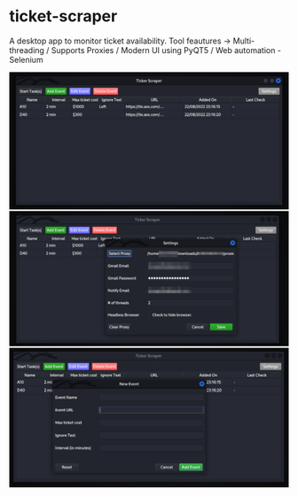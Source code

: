 # ticket-scraper
A desktop app to monitor ticket availability.
Tool feautures -> Multi-threading / Supports Proxies / Modern UI using PyQT5 / Web automation - Selenium

<img src="https://github.com/stevegtdbz/ticket-scraper/blob/main/screenshots/2022-08-29_22-17.png"/>
<img src="https://github.com/stevegtdbz/ticket-scraper/blob/main/screenshots/2022-08-29_22-17_1.png"/>
<img src="https://github.com/stevegtdbz/ticket-scraper/blob/main/screenshots/2022-08-29_22-18.png"/>
